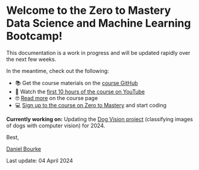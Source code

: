 # Welcome to the Zero to Mastery Data Science and Machine Learning Bootcamp!

This documentation is a work in progress and will be updated rapidly over the next few weeks.

In the meantime, check out the following:

* 📚 Get the course materials on the [course GitHub](https://github.com/mrdbourke/zero-to-mastery-ml/)
* 🎥 Watch the [first 10 hours of the course on YouTube](https://youtu.be/r67SfaiYaDI?ref=mrdbourke.com)
* 🤓 [Read more](https://www.mrdbourke.com/mlcourse/?ref=mrdbourke.com) on the course page
* 💻 [Sign up to the course on Zero to Mastery](https://dbourke.link/ZTMmlcourse?ref=mrdbourke.com) and start coding

**Currently working on:** Updating the [Dog Vision project](https://dev.mrdbourke.com/zero-to-mastery-ml/end-to-end-dog-vision-v2/) (classifying images of dogs with computer vision) for 2024.

Best, 

[Daniel Bourke](https://www.mrdbourke.com)

Last update: 04 April 2024
